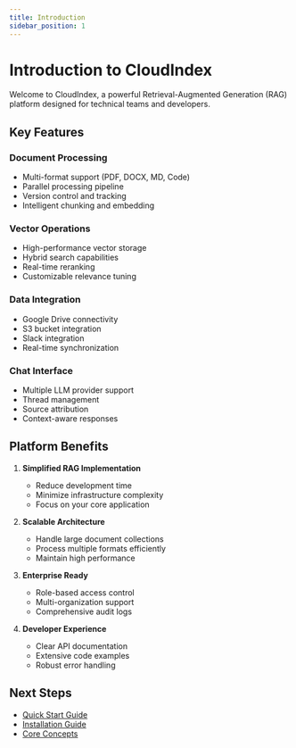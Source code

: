 ```yaml
---
title: Introduction
sidebar_position: 1
---
```


# Introduction to CloudIndex

Welcome to CloudIndex, a powerful Retrieval-Augmented Generation (RAG) platform designed for technical teams and developers.

## Key Features

### Document Processing
- Multi-format support (PDF, DOCX, MD, Code)
- Parallel processing pipeline
- Version control and tracking
- Intelligent chunking and embedding

### Vector Operations
- High-performance vector storage
- Hybrid search capabilities
- Real-time reranking
- Customizable relevance tuning

### Data Integration
- Google Drive connectivity
- S3 bucket integration
- Slack integration
- Real-time synchronization

### Chat Interface
- Multiple LLM provider support
- Thread management
- Source attribution
- Context-aware responses

## Platform Benefits

1. **Simplified RAG Implementation**
   - Reduce development time
   - Minimize infrastructure complexity
   - Focus on your core application

2. **Scalable Architecture**
   - Handle large document collections
   - Process multiple formats efficiently
   - Maintain high performance

3. **Enterprise Ready**
   - Role-based access control
   - Multi-organization support
   - Comprehensive audit logs

4. **Developer Experience**
   - Clear API documentation
   - Extensive code examples
   - Robust error handling

## Next Steps

- [Quick Start Guide](/docs/getting-started/quick-start)
- [Installation Guide](/docs/getting-started/installation)
- [Core Concepts](/docs/core-concepts/rag-overview)
